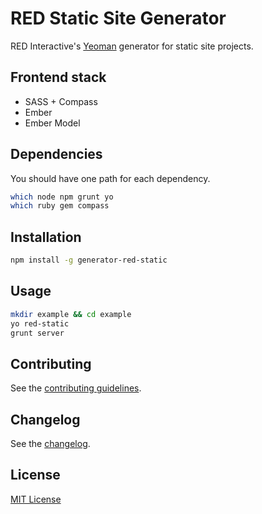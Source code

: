 # RED Static Site Generator

RED Interactive's [Yeoman](http://yeoman.io) generator for static site projects.

## Frontend stack

* SASS + Compass
* Ember
* Ember Model

## Dependencies

You should have one path for each dependency.

```sh
which node npm grunt yo
which ruby gem compass
```

## Installation

```sh
npm install -g generator-red-static
```

## Usage

```sh
mkdir example && cd example
yo red-static
grunt server
```

## Contributing

See the [contributing guidelines](https://github.com/ff0000/generator-red-static/blob/master/contributing.md).

## Changelog

See the [changelog](https://github.com/ff0000/generator-red-static/blob/master/changelog.md).

## License

[MIT License](http://en.wikipedia.org/wiki/MIT_License)
